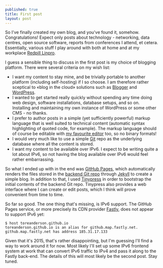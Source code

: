 ```yaml
---
published: true
title: First post
layout: post
---
```

So I've finally created my own blog, and you've found it, somehow.
Congratulations! Expect only posts about technology - networking, data centres,
open source software, reports from conferences I attend, et cetera.
Essentially, various stuff I play around with both at home and at my workplace
[Redpill Linpro](http://www.redpill-linpro.com).

I guess a sensible thing to discuss in the first post is my choice of blogging
platform. There were several criteria on my wish list:

* I want my content to stay mine, and be trivially portable to another platform
  (including self-hosting) if I so choose. I am therefore rather sceptical to
  «blog in the cloud» solutions such as [Blogger](https://www.blogger.com) and
  [WordPress](https://wordpress.com/).
* I wanted to get started really quickly without spending any time doing web
  design, software installations, database setups, and so on. Installing and
  maintaining my own instance of WordPress or some other CMS - no thanks.
* I prefer to author posts in a simple (yet sufficiently powerful) markup
  language that is well suited to technical content (automatic syntax
  highlighting of quoted code, for example). The markup language should of
  course be editable with [my favourite editor](http://www.vim.org) too, so no
  binary formats!
* I would very much like to use a simple [Git](http://www.git-scm.com) repo as
  the underlying database where all the content is stored.
* I want my content to be available over IPv6. I expect to be writing quite a
  lot about IPv6, so not having the blog available over IPv6 would feel rather
  embarrassing.

So what I ended up with in the end was [GitHub
Pages](https://pages.github.com/), which automatically renders the files stored
in the [backend Git
repo](http://github.com/toreanderson/toreanderson.github.io) through
[Jekyll](http://jekyllrb.com/) to create a simple blog. In addition to that, I
used [Tinypress](https://tinypress.co) in order to bootstrap the initial
contents of the backend Git repo. Tinypress also provides a web interface where
I can create or edit posts, which I think will prove convenient from time to
time.

So far so good. The one thing that's missing, is IPv6 support. The GitHub Pages
service, or more precisely its CDN provider [Fastly](https://www.fastly.com/),
does not appear to support IPv6 yet:

```
$ host toreanderson.github.io
toreanderson.github.io is an alias for github.map.fastly.net.
github.map.fastly.net has address 185.31.17.133
```

Given that it's 2015, that's rather disappointing, but I'm guessing I'll find a
way to work around it for now. Most likely I'll set up some IPv6 frontend
system at work that can convert IPv6 traffic to IPv4 and pass it along to the
Fastly back-end. The details of this will most likely be the second post. Stay
tuned.
